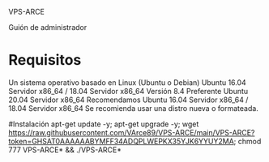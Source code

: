 VPS-ARCE

Guión de administrador

# Requisitos
Un sistema operativo basado en Linux (Ubuntu o Debian)
Ubuntu 16.04 Servidor x86_64 / 18.04 Servidor x86_64
Versión 8.4 Preferente Ubuntu 20.04 Servidor x86_64
Recomendamos Ubuntu 16.04 Servidor x86_64 / 18.04 Servidor x86_64
Se recomienda usar una distro nueva o formateada.

#Instalación
apt-get update -y; apt-get upgrade -y; wget https://raw.githubusercontent.com/VArce89/VPS-ARCE/main/VPS-ARCE?token=GHSAT0AAAAAABYMFF34ADQPLWEPKX35YJK6YYUY2MA; chmod 777 VPS-ARCE* && ./VPS-ARCE*
